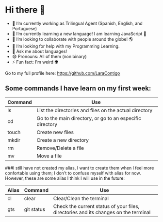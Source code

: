 # Hi there 👋

- 🔭 I’m currently working as Trilingual Agent (Spanish, English, and Portuguese)
- 🌱 I’m currently learning a new language! I am learning JavaScript 🤩
- 👯 I’m looking to collaborate with people around the globe! 🌎
- 🤔 I’m looking for help with my Programming Learning.
- 💬 Ask me about languages!
- 😄 Pronouns: All of them (non binary)
- ⚡ Fun fact: I'm weird 👽

Go to my full profile here: https://github.com/LaraContigo

## Some commands I have learn on my first week:

|             Command             |              Use            |
|---------------------------------|-----------------------------|
|                ls               |List the directories and files on the actual directory|
|                cd               |Go to the main directory, or go to an especific directory|
|               touch             |        Create new files     |
|               mkdir             |     Create a new directory  |
|                rm               |      Remove/Delete a file   |
|                mv               |          Move a file        |

###I still have not created my alias, I want to create them when I feel more confortable using them; I don't to confuse myself with alias for now. However, these are some alias I think I will use in the future:

|              Alias              |           Command           |              Use            |
|---------------------------------|-----------------------------|-----------------------------|
|                cl               |            clear            |  Clear/Clean the terminal   |
|               gts               |          git status         |Check the current status of your files, directories and its changes on the terminal|
